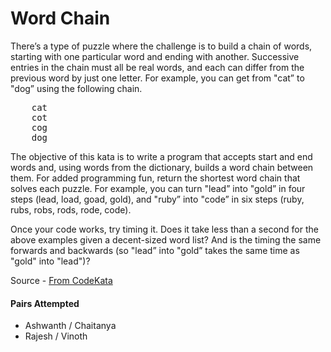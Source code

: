 # Word Chain

There’s a type of puzzle where the challenge is to build a chain of words, starting with one particular word and ending with another. Successive entries in the chain must all be real words, and each can differ from the previous word by just one letter. For example, you can get from "cat” to "dog” using the following chain.

<pre>
	cat
	cot
	cog
	dog
</pre>

The objective of this kata is to write a program that accepts start and end words and, using words from the dictionary, builds a word chain between them. For added programming fun, return the shortest word chain that solves each puzzle. For example, you can turn "lead” into "gold” in four steps (lead, load, goad, gold), and "ruby” into "code” in six steps (ruby, rubs, robs, rods, rode, code).

Once your code works, try timing it. Does it take less than a second for the above examples given a decent-sized word list? And is the timing the same forwards and backwards (so "lead” into "gold” takes the same time as "gold" into "lead")?

Source - [From CodeKata](http://codekata.com/kata/kata19-word-chains/)

#### Pairs Attempted

* Ashwanth / Chaitanya
* Rajesh / Vinoth
